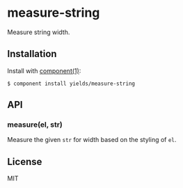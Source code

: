 
# measure-string

  Measure string width.

## Installation

  Install with [component(1)](http://component.io):

    $ component install yields/measure-string

## API

### measure(el, str)

Measure the given `str` for width based on the styling of `el`.

## License

  MIT
